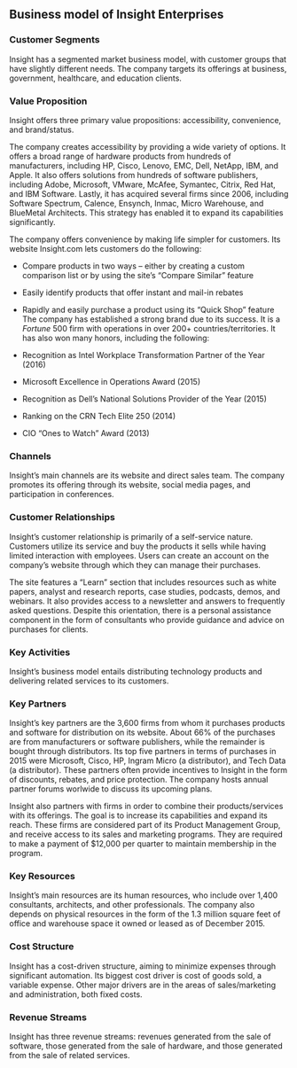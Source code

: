 Business model of Insight Enterprises
-------------------------------------

 ### Customer Segments

 Insight has a segmented market business model, with customer groups that have slightly different needs. The company targets its offerings at business, government, healthcare, and education clients.

 ### Value Proposition

 Insight offers three primary value propositions: accessibility, convenience, and brand/status.

 The company creates accessibility by providing a wide variety of options. It offers a broad range of hardware products from hundreds of manufacturers, including HP, Cisco, Lenovo, EMC, Dell, NetApp, IBM, and Apple. It also offers solutions from hundreds of software publishers, including Adobe, Microsoft, VMware, McAfee, Symantec, Citrix, Red Hat, and IBM Software. Lastly, it has acquired several firms since 2006, including Software Spectrum, Calence, Ensynch, Inmac, Micro Warehouse, and BlueMetal Architects. This strategy has enabled it to expand its capabilities significantly.

 The company offers convenience by making life simpler for customers. Its website Insight.com lets customers do the following:

  * Compare products in two ways – either by creating a custom comparison list or by using the site’s “Compare Similar” feature
 * Easily identify products that offer instant and mail-in rebates
 * Rapidly and easily purchase a product using its “Quick Shop” feature
  The company has established a strong brand due to its success. It is a *Fortune* 500 firm with operations in over 200+ countries/territories. It has also won many honors, including the following:

  * Recognition as Intel Workplace Transformation Partner of the Year (2016)
 * Microsoft Excellence in Operations Award (2015)
 * Recognition as Dell’s National Solutions Provider of the Year (2015)
 * Ranking on the CRN Tech Elite 250 (2014)
 * CIO “Ones to Watch” Award (2013)
  ### Channels

 Insight’s main channels are its website and direct sales team. The company promotes its offering through its website, social media pages, and participation in conferences.

 ### Customer Relationships

 Insight’s customer relationship is primarily of a self-service nature. Customers utilize its service and buy the products it sells while having limited interaction with employees. Users can create an account on the company’s website through which they can manage their purchases.

 The site features a “Learn” section that includes resources such as white papers, analyst and research reports, case studies, podcasts, demos, and webinars. It also provides access to a newsletter and answers to frequently asked questions. Despite this orientation, there is a personal assistance component in the form of consultants who provide guidance and advice on purchases for clients.

 ### Key Activities

 Insight’s business model entails distributing technology products and delivering related services to its customers.

 ### Key Partners

 Insight’s key partners are the 3,600 firms from whom it purchases products and software for distribution on its website. About 66% of the purchases are from manufacturers or software publishers, while the remainder is bought through distributors. Its top five partners in terms of purchases in 2015 were Microsoft, Cisco, HP, Ingram Micro (a distributor), and Tech Data (a distributor). These partners often provide incentives to Insight in the form of discounts, rebates, and price protection. The company hosts annual partner forums worlwide to discuss its upcoming plans.

 Insight also partners with firms in order to combine their products/services with its offerings. The goal is to increase its capabilities and expand its reach. These firms are considered part of its Product Management Group, and receive access to its sales and marketing programs. They are required to make a payment of $12,000 per quarter to maintain membership in the program.

 ### Key Resources

 Insight’s main resources are its human resources, who include over 1,400 consultants, architects, and other professionals. The company also depends on physical resources in the form of the 1.3 million square feet of office and warehouse space it owned or leased as of December 2015.

 ### Cost Structure

 Insight has a cost-driven structure, aiming to minimize expenses through significant automation. Its biggest cost driver is cost of goods sold, a variable expense. Other major drivers are in the areas of sales/marketing and administration, both fixed costs.

 ### Revenue Streams

 Insight has three revenue streams: revenues generated from the sale of software, those generated from the sale of hardware, and those generated from the sale of related services.
